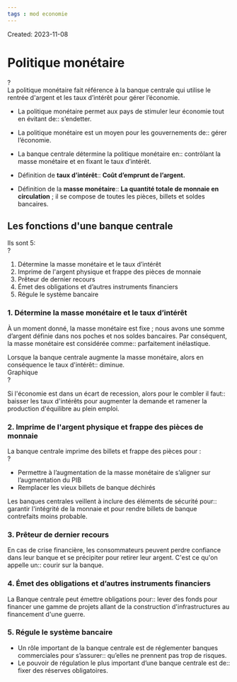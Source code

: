 ```yaml
---
tags : mod economie
---
```

Created: 2023-11-08

# Politique monétaire
?  
La politique monétaire fait référence à la banque centrale qui utilise le rentrée d'argent et les taux d’intérêt pour gérer l’économie.

- La politique monétaire permet aux pays de stimuler leur économie tout en évitant de:: s’endetter.
    
- La politique monétaire est un moyen pour les gouvernements de:: gérer l’économie.
    
- La banque centrale détermine la politique monétaire en:: contrôlant la masse monétaire et en fixant le taux d’intérêt.
    
- Définition de **taux d’intérêt**:: **Coût d’emprunt de l’argent.**
    
- Définition de la **masse monétaire**:: **La quantité totale de monnaie en circulation** ; il se compose de toutes les pièces, billets et soldes bancaires.
    

## Les fonctions d'une banque centrale

Ils sont 5:  
?
1. Détermine la masse monétaire et le taux d’intérêt
2. Imprime de l'argent physique et frappe des pièces de monnaie
3. Prêteur de dernier recours
4. Émet des obligations et d’autres instruments financiers
5. Régule le système bancaire

### 1. Détermine la masse monétaire et le taux d’intérêt

À un moment donné, la masse monétaire est fixe ; nous avons une somme d’argent définie dans nos poches et nos soldes bancaires. Par conséquent, la masse monétaire est considérée comme:: parfaitement inélastique.

Lorsque la banque centrale augmente la masse monétaire, alors en conséquence le taux d'intérêt:: diminue.  
Graphique  
?  


Si l'économie est dans un écart de recession, alors pour le combler il faut:: baisser les taux d'intérêts pour augmenter la demande et ramener la production d'équilibre au plein emploi.

### 2. Imprime de l'argent physique et frappe des pièces de monnaie

La banque centrale imprime des billets et frappe des pièces pour :  
?

- Permettre à l’augmentation de la masse monétaire de s’aligner sur l’augmentation du PIB
- Remplacer les vieux billets de banque déchirés

Les banques centrales veillent à inclure des éléments de sécurité pour:: garantir l'intégrité de la monnaie et pour rendre billets de banque contrefaits moins probable.

### 3. Prêteur de dernier recours

En cas de crise financière, les consommateurs peuvent perdre confiance dans leur banque et se précipiter pour retirer leur argent. C'est ce qu'on appelle un:: courir sur la banque.

### 4. Émet des obligations et d’autres instruments financiers

La Banque centrale peut émettre obligations pour:: lever des fonds pour financer une gamme de projets allant de la construction d'infrastructures au financement d'une guerre.

### 5. Régule le système bancaire

- Un rôle important de la banque centrale est de réglementer banques commerciales pour s’assurer:: qu’elles ne prennent pas trop de risques.
- Le pouvoir de régulation le plus important d’une banque centrale est de:: fixer des réserves obligatoires.
